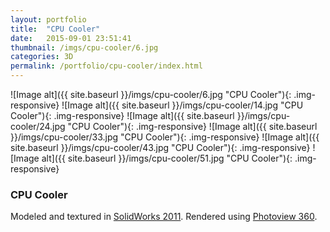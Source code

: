 ```yaml
---
layout: portfolio
title:  "CPU Cooler"
date:   2015-09-01 23:51:41
thumbnail: /imgs/cpu-cooler/6.jpg
categories: 3D
permalink: /portfolio/cpu-cooler/index.html
---
```


![Image alt]({{ site.baseurl }}/imgs/cpu-cooler/6.jpg "CPU Cooler"){: .img-responsive}
![Image alt]({{ site.baseurl }}/imgs/cpu-cooler/14.jpg "CPU Cooler"){: .img-responsive}
![Image alt]({{ site.baseurl }}/imgs/cpu-cooler/24.jpg "CPU Cooler"){: .img-responsive}
![Image alt]({{ site.baseurl }}/imgs/cpu-cooler/33.jpg "CPU Cooler"){: .img-responsive}
![Image alt]({{ site.baseurl }}/imgs/cpu-cooler/43.jpg "CPU Cooler"){: .img-responsive}
![Image alt]({{ site.baseurl }}/imgs/cpu-cooler/51.jpg "CPU Cooler"){: .img-responsive}


### CPU Cooler

Modeled and textured in [SolidWorks 2011][solidworks]. Rendered using [Photoview 360][photoview].


[solidworks]:     http://www.solidworks.com/
[photoview]:      http://www.solidworks.com/sw/products/3d-cad/photoview-360.htm